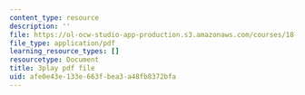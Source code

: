 ```yaml
---
content_type: resource
description: ''
file: https://ol-ocw-studio-app-production.s3.amazonaws.com/courses/18-06sc-linear-algebra-fall-2011/afe0e43e133e663fbea3a48fb8372bfa_nHlE7EgJFds.pdf
file_type: application/pdf
learning_resource_types: []
resourcetype: Document
title: 3play pdf file
uid: afe0e43e-133e-663f-bea3-a48fb8372bfa
---
```

